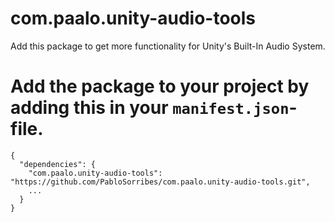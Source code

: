 # com.paalo.unity-audio-tools
Add this package to get more functionality for Unity's Built-In Audio System.

# Add the package to your project by adding this in your `manifest.json`-file.
```
{
  "dependencies": {
    "com.paalo.unity-audio-tools": "https://github.com/PabloSorribes/com.paalo.unity-audio-tools.git",
    ...
  }
}
```
